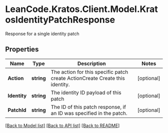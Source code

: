 # LeanCode.Kratos.Client.Model.KratosIdentityPatchResponse
Response for a single identity patch

## Properties

Name | Type | Description | Notes
------------ | ------------- | ------------- | -------------
**Action** | **string** | The action for this specific patch create ActionCreate  Create this identity. | [optional] 
**Identity** | **string** | The identity ID payload of this patch | [optional] 
**PatchId** | **string** | The ID of this patch response, if an ID was specified in the patch. | [optional] 

[[Back to Model list]](../../README.md#documentation-for-models) [[Back to API list]](../../README.md#documentation-for-api-endpoints) [[Back to README]](../../README.md)

